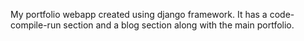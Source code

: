 My portfolio webapp created using django framework. It has a code-compile-run section and a blog section along with the main portfolio.
